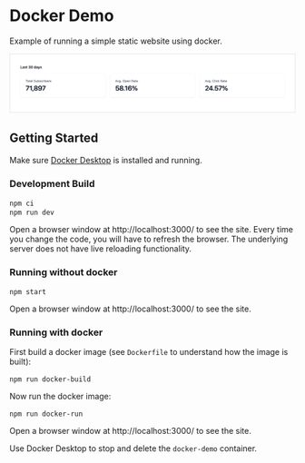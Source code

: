 # Docker Demo

Example of running a simple static website using docker.

![Screenshot](assets/screenshot.png)

## Getting Started

Make sure [Docker Desktop](https://www.docker.com/products/docker-desktop/) is
installed and running.

### Development Build

```shell
npm ci
npm run dev
```

Open a browser window at http://localhost:3000/ to see the site. Every time you
change the code, you will have to refresh the browser. The underlying server
does not have live reloading functionality.

### Running without docker

```shell
npm start
```

Open a browser window at http://localhost:3000/ to see the site.

### Running with docker

First build a docker image (see `Dockerfile` to understand how the image is
built):

```shell
npm run docker-build
```

Now run the docker image:

```shell
npm run docker-run
```

Open a browser window at http://localhost:3000/ to see the site.

Use Docker Desktop to stop and delete the `docker-demo` container.
